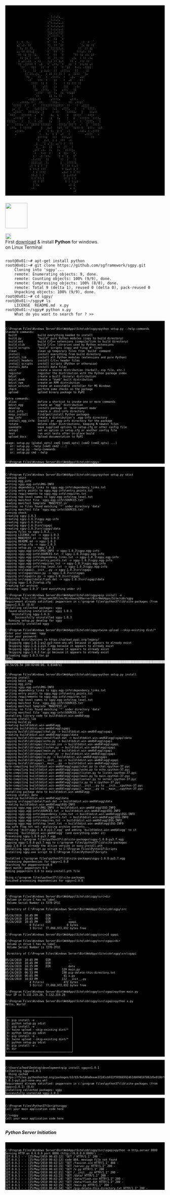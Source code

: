 
<pre style="font-size:10px;background-color:black;"><code style="color:#ddd;" class="language-cmd">  


                            :.:,:,                          
                          ` :.:,:,``                        
                          :`:.:,:,.:                        
                          :`:.:,:,.:                        
                          :`:.:,:,.:                        
                          ::;.:,::::                        
                          :`.::::.`:                        
                          :`  :;  `:                        
       :  :  :.           :`  ::  `:            :  :  `     
       ,:`.;. ;:          ::  :: `;:          `:, ;; :;`    
        `:, :: :;         :`::::::.:         ::` :: ;:      
       ,, :: :::,;        :` `::` `:        :::,:. ::       
        :: :; :: `;.      :`  ::  `:      `:: :; .:. ;:     
         :; :;`:  .::     ::  ::  ::     .:,  : :: .:,      
        ; ,;`.;:  , :;    :.:`::`;.:    ::`,  ::; ::        
        ::`.:;::: :  ,;   :` ,::, `:   ;;  : `;:,:; ,:      
         `::`   :;:   ::` :`  ::  `: `;;   :.:. .:;;;       
           :,    :;   , ;,;.  ::  .:::.,   ::     ;:        
            ::`::..:.``  : ;: :: :: :  ,  :;::  `:,         
             :;    `::`  :  .::::.  :  `.;,   ,;:`          
              .:`   :::  :    ;:    :  ,;`    ;:            
                ::::  :; :    :,    : :; ::: ::             
                 ::    ,::    :,    :;:    .:.              
                  :;  .:::,   :,   ,::.   :;                
                   .:::   ::  :,  :;  ::;;:                 
                  `::      ;; :, ::      :                  
             `.:;;:.::      ,::::,      ,:::.               
         .::::, :`   ::     `::;.      ::  .::;:`           
    `:::::  :`   :`   :::::::::;;:::  ::    :  ,;:::        
    .,` :`   :`   :,:::;:.   :,;   ,:::,   :    :``::::.    
    `,::::`   ::::::, `:     : ::    `::::;.   :    ::,::   
  `:::`   ::::::  ,`  :`    :,  :     :   :::::`   ::::     
     ,:::;:`  :   :   ;     ;   :,    :   ;  `:::::: `::::, 
 :::;:.   :   :   : .::    ;,    :    `,  ,   :  `::::,  `: 
 ,   `:::;,  .``:;:::`::::;:     ::::,`:::`:  .`  :` `::::. 
   .::,  : :::::`     :   ;,:   :;: `::` `:;:: :  `;::.  .;:
      ,::;:.`        ;`  `: :.  ; :`  .:     .:;:, : .::::  
      ,`            `:   :.  ; ;` ,:   :         ,::::`  .  
                    ;::::;   :::   :::,,:            ::     
                   `:   ;.:  ; ;  :::  .:                   
                   ;   `; ,`:. ,,`: :   ::                  
                  `; ``;.  ;;   ;:  ::   :                  
                  ;::`.;.  :.   :.  `;::::.                 
                 `:   :.:  :     ;  :;.  `;                 
                 :   .: `::.     : :``;   :`                
                .:.::;`  :;      `::  ;`  `:                
                ;:;:.;:  :.       ;   :::::;                
               .: : ;`:  :        `: `:: :.,:               
               ;`::.: :::`         : ;,,: ; :               
                 : ;`::::          ,;,: : :`::              
                ::.: : :`           ; ;.::.:                
                : :`::.:            ::`; : :                
                 .: : :`             : : :.,:               
                 :`:,                  ,: ;                 
                .:                      , ;`                
                                          .:                
                                          </code></pre>


<h3 id="python"><a class="header-link" href="#python"></a><img src="{{ asset('images/assests/python.png') }}" width="70px" height="80px" /></h3>
<a href="https://badge.fury.io/py/sgpy"><img src="https://badge.fury.io/py/sgpy.png" alt="PyPI version" height="18"></a> <br />
First <a href="https://www.python.org/downloads/" target="_blank">download</a> & install <strong>Python</strong> for windows.
<br />
on Linux Terminal

<pre><code class="language-bash">   
root@0x01:~# apt-get install python
root@0x01:~# git clone https://github.com/sgframework/sgpy.git
    Cloning into 'sgpy'...
    remote: Enumerating objects: 9, done.
    remote: Counting objects: 100% (9/9), done.
    remote: Compressing objects: 100% (8/8), done.
    remote: Total 9 (delta 1), reused 0 (delta 0), pack-reused 0
    Unpacking objects: 100% (9/9), done.
root@0x01:~# cd sgpy/
root@0x01:~/sgpy# ls
    LICENSE  README.md  x.py
root@0x01:~/sgpy# python x.py
    What do you want to search for ? >>
</code></pre>
<pre style="font-size:10px;background-color:black;"><code style="color:#ddd;" class="language-cmd">  

C:\Program Files\Windows Server\Bin\WebApps\Site\cdn\sgpy>python setup.py --help-commands
Standard commands:
  build             build everything needed to install
  build_py          "build" pure Python modules (copy to build directory)
  build_ext         build C/C++ extensions (compile/link to build directory)
  build_clib        build C/C++ libraries used by Python extensions
  build_scripts     "build" scripts (copy and fixup #! line)
  clean             clean up temporary files from 'build' command
  install           install everything from build directory
  install_lib       install all Python modules (extensions and pure Python)
  install_headers   install C/C++ header files
  install_scripts   install scripts (Python or otherwise)
  install_data      install data files
  sdist             create a source distribution (tarball, zip file, etc.)
  register          register the distribution with the Python package index
  bdist             create a built (binary) distribution
  bdist_dumb        create a "dumb" built distribution
  bdist_rpm         create an RPM distribution
  bdist_wininst     create an executable installer for MS Windows
  check             perform some checks on the package
  upload            upload binary package to PyPI

Extra commands:
  alias             define a shortcut to invoke one or more commands
  bdist_egg         create an "egg" distribution
  develop           install package in 'development mode'
  dist_info         create a .dist-info directory
  easy_install      Find/get/install Python packages
  egg_info          create a distribution's .egg-info directory
  install_egg_info  Install an .egg-info directory for the package
  rotate            delete older distributions, keeping N newest files
  saveopts          save supplied options to setup.cfg or other config file
  setopt            set an option in setup.cfg or another config file
  test              run unit tests after in-place build
  upload_docs       Upload documentation to PyPI

usage: setup.py [global_opts] cmd1 [cmd1_opts] [cmd2 [cmd2_opts] ...]
   or: setup.py --help [cmd1 cmd2 ...]
   or: setup.py --help-commands
   or: setup.py cmd --help


C:\Program Files\Windows Server\Bin\WebApps\Site\cdn\sgpy>
</code></pre>

<pre style="font-size:10px;background-color:black;"><code style="color:#ddd;" class="language-cmd">  

C:\Program Files\Windows Server\Bin\WebApps\Site\cdn\sgpy>python setup.py sdist
running sdist
running egg_info
writing sgpy.egg-info\PKG-INFO
writing dependency_links to sgpy.egg-info\dependency_links.txt
writing entry points to sgpy.egg-info\entry_points.txt
writing requirements to sgpy.egg-info\requires.txt
writing top-level names to sgpy.egg-info\top_level.txt
reading manifest file 'sgpy.egg-info\SOURCES.txt'
reading manifest template 'MANIFEST.in'
warning: no files found matching '*' under directory 'data'
writing manifest file 'sgpy.egg-info\SOURCES.txt'
running check
creating sgpy-1.0.3
creating sgpy-1.0.3\sgpy.egg-info
creating sgpy-1.0.3\src
creating sgpy-1.0.3\src\sgapi
creating sgpy-1.0.3\src\sgapi\data
copying files to sgpy-1.0.3...
copying LICENSE.txt -> sgpy-1.0.3
copying MANIFEST.in -> sgpy-1.0.3
copying README.md -> sgpy-1.0.3
copying setup.cfg -> sgpy-1.0.3
copying setup.py -> sgpy-1.0.3
copying sgpy.egg-info\PKG-INFO -> sgpy-1.0.3\sgpy.egg-info
copying sgpy.egg-info\SOURCES.txt -> sgpy-1.0.3\sgpy.egg-info
copying sgpy.egg-info\dependency_links.txt -> sgpy-1.0.3\sgpy.egg-info
copying sgpy.egg-info\entry_points.txt -> sgpy-1.0.3\sgpy.egg-info
copying sgpy.egg-info\requires.txt -> sgpy-1.0.3\sgpy.egg-info
copying sgpy.egg-info\top_level.txt -> sgpy-1.0.3\sgpy.egg-info
copying src\sgapi\__init__.py -> sgpy-1.0.3\src\sgapi
copying src\sgapi\main.py -> sgpy-1.0.3\src\sgapi
copying src\sgapi\x.py -> sgpy-1.0.3\src\sgapi
copying src\sgapi\data\flash.dat -> sgpy-1.0.3\src\sgapi\data
Writing sgpy-1.0.3\setup.cfg
Creating tar archive
removing 'sgpy-1.0.3' (and everything under it)

C:\Program Files\Windows Server\Bin\WebApps\Site\cdn\sgpy>pip install -e .
Obtaining file:///C:/Program%20Files/Windows%20Server/Bin/WebApps/Site/cdn/sgpy
Requirement already satisfied: peppercorn in c:\program files\python37\lib\site-packages (from sgpy==1.0.3) (0.6)
Installing collected packages: sgpy
  Found existing installation: sgpy 1.0.3
    Uninstalling sgpy-1.0.3:
      Successfully uninstalled sgpy-1.0.3
  Running setup.py develop for sgpy
Successfully installed sgpy

C:\Program Files\Windows Server\Bin\WebApps\Site\cdn\sgpy>twine upload --skip-existing dist/*
Enter your username: sgpy
Enter your password:
Uploading distributions to https://upload.pypi.org/legacy/
  Skipping sgpy-1.0.1-py2.py3-none-any.whl because it appears to already exist
  Skipping sgpy-1.0.1-py3.7.egg because it appears to already exist
  Skipping sgpy-1.0.1.tar.gz because it appears to already exist
  Skipping sgpy-1.0.2.tar.gz because it appears to already exist
Uploading sgpy-1.0.3.tar.gz
100%|█████████████████████████████████████████████████████████████████████████████████████████████████████████████████████| 20.5k/20.5k [00:02<span><</span>00:00, 8.81kB/s]


C:\Program Files\Windows Server\Bin\WebApps\Site\cdn\sgpy>python setup.py install
running install
running bdist_egg
running egg_info
writing sgpy.egg-info\PKG-INFO
writing dependency_links to sgpy.egg-info\dependency_links.txt
writing entry points to sgpy.egg-info\entry_points.txt
writing requirements to sgpy.egg-info\requires.txt
writing top-level names to sgpy.egg-info\top_level.txt
reading manifest file 'sgpy.egg-info\SOURCES.txt'
reading manifest template 'MANIFEST.in'
warning: no files found matching '*' under directory 'data'
writing manifest file 'sgpy.egg-info\SOURCES.txt'
installing library code to build\bdist.win-amd64\egg
running install_lib
running build_py
creating build\bdist.win-amd64\egg
creating build\bdist.win-amd64\egg\sgapi
copying build\lib\sgapi\chat.py -> build\bdist.win-amd64\egg\sgapi
creating build\bdist.win-amd64\egg\sgapi\data
copying build\lib\sgapi\data\flash.dat -> build\bdist.win-amd64\egg\sgapi\data
copying build\lib\sgapi\echo.py -> build\bdist.win-amd64\egg\sgapi
copying build\lib\sgapi\favicon.ico -> build\bdist.win-amd64\egg\sgapi
copying build\lib\sgapi\listen.py -> build\bdist.win-amd64\egg\sgapi
copying build\lib\sgapi\main.py -> build\bdist.win-amd64\egg\sgapi
copying build\lib\sgapi\server.py -> build\bdist.win-amd64\egg\sgapi
copying build\lib\sgapi\x.py -> build\bdist.win-amd64\egg\sgapi
copying build\lib\sgapi\__init__.py -> build\bdist.win-amd64\egg\sgapi
copying build\lib\sgapi\__main__.py -> build\bdist.win-amd64\egg\sgapi
byte-compiling build\bdist.win-amd64\egg\sgapi\chat.py to chat.cpython-37.pyc
byte-compiling build\bdist.win-amd64\egg\sgapi\echo.py to echo.cpython-37.pyc
byte-compiling build\bdist.win-amd64\egg\sgapi\listen.py to listen.cpython-37.pyc
byte-compiling build\bdist.win-amd64\egg\sgapi\main.py to main.cpython-37.pyc
byte-compiling build\bdist.win-amd64\egg\sgapi\server.py to server.cpython-37.pyc
byte-compiling build\bdist.win-amd64\egg\sgapi\x.py to x.cpython-37.pyc
byte-compiling build\bdist.win-amd64\egg\sgapi\__init__.py to __init__.cpython-37.pyc
byte-compiling build\bdist.win-amd64\egg\sgapi\__main__.py to __main__.cpython-37.pyc
installing package data to build\bdist.win-amd64\egg
running install_data
creating build\bdist.win-amd64\egg\data
copying src\sgapi\data\flash.dat -> build\bdist.win-amd64\egg\data
creating build\bdist.win-amd64\egg\EGG-INFO
copying sgpy.egg-info\PKG-INFO -> build\bdist.win-amd64\egg\EGG-INFO
copying sgpy.egg-info\SOURCES.txt -> build\bdist.win-amd64\egg\EGG-INFO
copying sgpy.egg-info\dependency_links.txt -> build\bdist.win-amd64\egg\EGG-INFO
copying sgpy.egg-info\entry_points.txt -> build\bdist.win-amd64\egg\EGG-INFO
copying sgpy.egg-info\requires.txt -> build\bdist.win-amd64\egg\EGG-INFO
copying sgpy.egg-info\top_level.txt -> build\bdist.win-amd64\egg\EGG-INFO
zip_safe flag not set; analyzing archive contents...
creating 'dist\sgpy-1.0.8-py3.7.egg' and adding 'build\bdist.win-amd64\egg' to it
removing 'build\bdist.win-amd64\egg' (and everything under it)
Processing sgpy-1.0.8-py3.7.egg
Removing c:\program files\python37\lib\site-packages\sgpy-1.0.8-py3.7.egg
Copying sgpy-1.0.8-py3.7.egg to c:\program files\python37\lib\site-packages
sgpy 1.0.8 is already the active version in easy-install.pth
Installing sgpy-script.py script to C:\Program Files\Python37\Scripts
Installing sgpy.exe script to C:\Program Files\Python37\Scripts

Installed c:\program files\python37\lib\site-packages\sgpy-1.0.8-py3.7.egg
Processing dependencies for sgpy==1.0.8
Searching for peppercorn==0.6
Best match: peppercorn 0.6
Adding peppercorn 0.6 to easy-install.pth file

Using c:\program files\python37\lib\site-packages
Finished processing dependencies for sgpy==1.0.8

</code></pre>


<pre style="font-size:10px;background-color:black;"><code style="color:#ddd;" class="language-cmd">  

C:\Program Files\Windows Server\Bin\WebApps\Site\cdn\sgpy\src>dir
 Volume in drive C has no label.
 Volume Serial Number is 7276-2F1C

 Directory of C:\Program Files\Windows Server\Bin\WebApps\Site\cdn\sgpy\src

05/24/2019  10:45 PM     DIR           .
05/24/2019  10:45 PM     DIR           ..
05/24/2019  10:45 PM     DIR           sgapi
               0 File(s)              0 bytes
               3 Dir(s)  77,068,972,032 bytes free

C:\Program Files\Windows Server\Bin\WebApps\Site\cdn\sgpy\src>cd sgapi

C:\Program Files\Windows Server\Bin\WebApps\Site\cdn\sgpy\src\sgapi>dir
 Volume in drive C has no label.
 Volume Serial Number is 7276-2F1C

 Directory of C:\Program Files\Windows Server\Bin\WebApps\Site\cdn\sgpy\src\sgapi

05/24/2019  10:45 PM     DIR           .
05/24/2019  10:45 PM     DIR           ..
05/24/2019  10:15 PM     DIR           data
05/24/2019  06:02 PM               129 main.py
05/24/2019  06:33 PM               190 pip-delete-this-directory.txt
05/24/2019  06:05 PM                41 x.py
05/24/2019  10:03 PM               112 __init__.py
               4 File(s)            472 bytes
               3 Dir(s)  77,068,972,032 bytes free

C:\Program Files\Windows Server\Bin\WebApps\Site\cdn\sgpy\src\sgapi>python main.py
Your IP is 5.132.219.28, 5.132.219.28

C:\Program Files\Windows Server\Bin\WebApps\Site\cdn\sgpy\src\sgapi>python x.py
Hello, World!



┌────────────────────────────────────────┐
│0: pip install -e .                     │
│1: python setup.py sdist                │
│2: pip install -e .                     │
│3: twine upload --skip-existing dist/*  │
│4: python setup.py sdist                │
│5: pip install -e .                     │
│6: twine upload --skip-existing dist/*  │
│7: python setup.py sdist                │
│8: pip install -e .                     │
│9: dir                                  │
└────────────────────────────────────────┘

</code></pre>

<pre style="font-size:10px;background-color:black;"><code style="color:#ddd;" class="language-cmd">  

C:\Users\a7med\Desktop\development>pip install sgpy==1.0.1
Collecting sgpy==1.0.1
  Using cached https://files.pythonhosted.org/packages/b3/b5/6e148a8eaae37241cb931f59568392461db694197082d5e018bffc9ce2f3/sgpy-1.0.1-py2.py3-none-any.whl
Requirement already satisfied: peppercorn in c:\program files\python37\lib\site-packages (from sgpy==1.0.1) (0.6)
Installing collected packages: sgpy
Successfully installed sgpy-1.0.1
</code></pre>


<pre style="font-size:10px;background-color:black;"><code style="color:#ddd;" class="language-cmd">  

C:\Program Files\Python37\Scripts>sgpy
Call your main application code here

C:\>sgpy
Call your main application code here

</code></pre>

<h5 id="python-server-init"><a class="header-link" href="#python-server-init"></a> Python Server Initiation</h5>

<pre style="font-size:10px;background-color:black;"><code style="color:#ddd;" class="language-cmd">  

C:\Program Files\Windows Server\Bin\WebApps\Site\cdn\sgpy\src\sgapi>python -m http.server 8000
Serving HTTP on 0.0.0.0 port 8000 (http://0.0.0.0:8000/) ...
127.0.0.1 - - [25/May/2019 00:42:12] "GET / HTTP/1.1" 200 -
127.0.0.1 - - [25/May/2019 00:42:12] code 404, message File not found
127.0.0.1 - - [25/May/2019 00:42:12] "GET /favicon.ico HTTP/1.1" 404 -
127.0.0.1 - - [25/May/2019 00:42:15] "GET /server.py HTTP/1.1" 200 -
127.0.0.1 - - [25/May/2019 00:42:19] "GET /x.py HTTP/1.1" 200 -
127.0.0.1 - - [25/May/2019 00:42:21] "GET /__init__.py HTTP/1.1" 200 -
127.0.0.1 - - [25/May/2019 00:42:23] "GET /data/ HTTP/1.1" 200 -
127.0.0.1 - - [25/May/2019 00:42:24] "GET /data/flash.csv HTTP/1.1" 200 -
127.0.0.1 - - [25/May/2019 00:42:26] "GET /data/flash.dat HTTP/1.1" 200 -
127.0.0.1 - - [25/May/2019 00:42:29] "GET /main.py HTTP/1.1" 200 -
127.0.0.1 - - [25/May/2019 00:42:34] "GET /pip-delete-this-directory.txt HTTP/1.1" 200 -
</code></pre>
